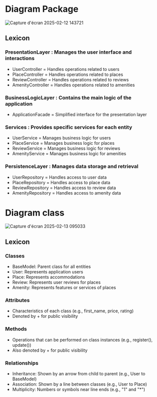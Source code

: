 # Diagram Package

![Capture d'écran 2025-02-12 143721](https://github.com/user-attachments/assets/43651cd9-d91c-4612-bee2-91298e425f71)


## Lexicon

### PresentationLayer : Manages the user interface and interactions
* UserController = Handles operations related to users
* PlaceController = Handles operations related to places
* ReviewController = Handles operations related to reviews
* AmenityController = Handles operations related to amenities

### BusinessLogicLayer : Contains the main logic of the application
* ApplicationFacade = Simplified interface for the presentation layer

### Services : Provides specific services for each entity
* UserService = Manages business logic for users
* PlaceService = Manages business logic for places
* ReviewService = Manages business logic for reviews
* AmenityService = Manages business logic for amenities

### PersistenceLayer : Manages data storage and retrieval
* UserRepository = Handles access to user data
* PlaceRepository = Handles access to place data
* ReviewRepository = Handles access to review data
* AmenityRepository = Handles access to amenity data


# Diagram class

![Capture d'écran 2025-02-13 095033](https://github.com/user-attachments/assets/033d9c3a-ecbb-4b64-9904-c5d5f7272077)

## Lexicon

### Classes
* BaseModel: Parent class for all entities
* User: Represents application users
* Place: Represents accommodations
* Review: Represents user reviews for places
* Amenity: Represents features or services of places
### Attributes
* Characteristics of each class (e.g., first_name, price, rating)
* Denoted by + for public visibility
### Methods
* Operations that can be performed on class instances (e.g., register(), update())
* Also denoted by + for public visibility
### Relationships
* Inheritance: Shown by an arrow from child to parent (e.g., User to BaseModel)
* Association: Shown by a line between classes (e.g., User to Place)
* Multiplicity: Numbers or symbols near line ends (e.g., "1" and "*")


